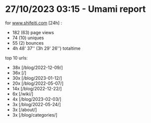 # 27/10/2023 03:15 - Umami report
for www.shifeiti.com [24h] :

 - 182 (63) page views
 - 74 (10) uniques
 - 55 (2) bounces
 - 4h 48' 37'' (3h 29' 26'') totaltime


top 10 urls:
 - 38x [/blog/2022-12-09/]
 - 36x [/]
 - 30x [/blog/2023-01-12/]
 - 20x [/blog/2022-05-07/]
 - 14x [/blog/2022-12-22/]
 - 6x [/wiki/]
 - 4x [/blog/2023-02-03/]
 - 3x [/blog/2022-05-24/]
 - 3x [/about/]
 - 3x [/blog/categories/]


